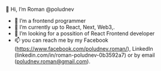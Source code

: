  👋 Hi, I’m Roman @poludnev
- 👀 I’m a frontend programmer
- 🌱 I’m currently up to React, Next, Web3,.
- 💞️ I’m looking for a possition of React Frontend developer
- 📫 you can reach me by my Facebook (https://www.facebook.com/poludnev.roman/), LinkedIn (linkedin.com/in/roman-poludnev-0b3592a7) or by email (poludnev.roman@gmail.com).

<!---
poludnev/poludnev is a ✨ special ✨ repository because its `README.md` (this file) appears on your GitHub profile.
You can click the Preview link to take a look at your changes.
--->
